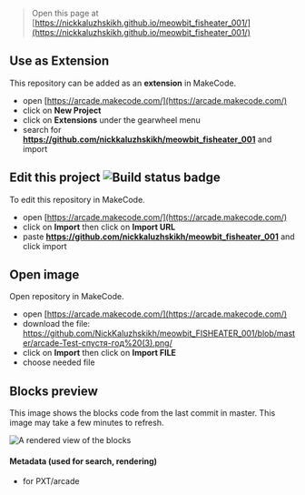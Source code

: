  


> Open this page at [https://nickkaluzhskikh.github.io/meowbit_fisheater_001/](https://nickkaluzhskikh.github.io/meowbit_fisheater_001/)

## Use as Extension

This repository can be added as an **extension** in MakeCode.

* open [https://arcade.makecode.com/](https://arcade.makecode.com/)
* click on **New Project**
* click on **Extensions** under the gearwheel menu
* search for **https://github.com/nickkaluzhskikh/meowbit_fisheater_001** and import

## Edit this project ![Build status badge](https://github.com/nickkaluzhskikh/meowbit_fisheater_001/workflows/MakeCode/badge.svg)

To edit this repository in MakeCode.

* open [https://arcade.makecode.com/](https://arcade.makecode.com/)
* click on **Import** then click on **Import URL**
* paste **https://github.com/nickkaluzhskikh/meowbit_fisheater_001** and click import

## Open image
 
Open repository in MakeCode.

* open [https://arcade.makecode.com/](https://arcade.makecode.com/)
* download the file: https://github.com/NickKaluzhskikh/meowbit_FISHEATER_001/blob/master/arcade-Test-спустя-год%20(3).png/
* click on **Import** then click on **Import FILE**
* choose needed file

## Blocks preview

This image shows the blocks code from the last commit in master.
This image may take a few minutes to refresh.

![A rendered view of the blocks](https://github.com/nickkaluzhskikh/meowbit_fisheater_001/raw/master/.github/makecode/blocks.png)

#### Metadata (used for search, rendering)

* for PXT/arcade
<script src="https://makecode.com/gh-pages-embed.js"></script><script>makeCodeRender("{{ site.makecode.home_url }}", "{{ site.github.owner_name }}/{{ site.github.repository_name }}");</script>
